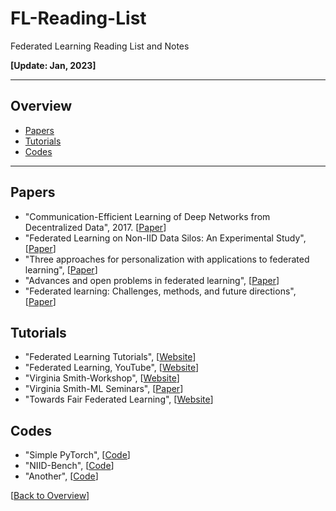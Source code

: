 # FL-Reading-List
Federated Learning Reading List and Notes

**[Update: Jan, 2023]** <br>

---
## Overview

- [Papers](#papers)
- [Tutorials](#tutorials)
- [Codes](#codes)
---

## Papers
* "Communication-Efficient Learning of Deep Networks from Decentralized Data", 2017. [[Paper](https://arxiv.org/abs/1602.05629)]
* "Federated Learning on Non-IID Data Silos: An Experimental Study", [[Paper](https://arxiv.org/abs/2102.02079)]
* "Three approaches for personalization with applications to federated learning", [[Paper](https://arxiv.org/abs/2002.10619)]
* "Advances and open problems in federated learning", [[Paper](https://arxiv.org/abs/1912.04977)]
* "Federated learning: Challenges, methods, and future directions", [[Paper](https://arxiv.org/abs/1908.07873)]

## Tutorials
* "Federated Learning Tutorials", [[Website](https://sites.google.com/view/fl-tutorial/)]
* "Federated Learning, YouTube", [[Website](https://www.youtube.com/watch?v=KxZXhzfDgik)]
* "Virginia Smith-Workshop", [[Website](https://www.youtube.com/watch?v=3n_D4-03JS4)]
* "Virginia Smith-ML Seminars", [[Paper](https://www.youtube.com/watch?v=EYmc6aOPUe0)]
* "Towards Fair Federated Learning", [[Website](https://www.cas.mcmaster.ca/~chul9/Contents/KDD_2021_Tutorial.html)]

## Codes
* "Simple PyTorch", [[Code](https://github.com/AshwinRJ/Federated-Learning-PyTorch)]
* "NIID-Bench", [[Code](https://github.com/Xtra-Computing/NIID-Bench)]
* "Another", [[Code](https://github.com/lecode-official/pytorch-federated-learning)]


[[Back to Overview](#overview)]
